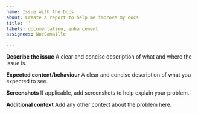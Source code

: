 ```yaml
---
name: Issue with the Docs
about: Create a report to help me improve my docs
title: ''
labels: documentation, enhancement
assignees: NoeSamaille

---
```


**Describe the issue**
A clear and concise description of what and where the issue is.

**Expected content/behaviour**
A clear and concise description of what you expected to see.

**Screenshots**
If applicable, add screenshots to help explain your problem.

**Additional context**
Add any other context about the problem here.
